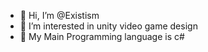 - 👋 Hi, I’m @Existism
- 👀 I’m interested in unity video game design
- 🌱 My Main Programming language is c#
<!---
Existism/Existism is a ✨ special ✨ repository because its `README.md` (this file) appears on your GitHub profile.
You can click the Preview link to take a look at your changes.
--->
